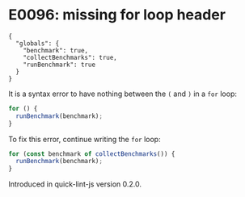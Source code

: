 # E0096: missing for loop header

```config-for-examples
{
  "globals": {
    "benchmark": true,
    "collectBenchmarks": true,
    "runBenchmark": true
  }
}
```

It is a syntax error to have nothing between the `(` and `)` in a `for` loop:

```javascript
for () {
  runBenchmark(benchmark);
}
```

To fix this error, continue writing the `for` loop:

```javascript
for (const benchmark of collectBenchmarks()) {
  runBenchmark(benchmark);
}
```

Introduced in quick-lint-js version 0.2.0.
